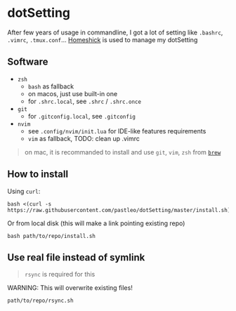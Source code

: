 dotSetting
==========

After few years of usage in commandline, I got a lot of setting like `.bashrc`, `.vimrc`, `.tmux.conf`...
[Homeshick](https://github.com/andsens/homeshick) is used to manage my dotSetting

## Software

* `zsh`
  * `bash` as fallback
  * on macos, just use built-in one
  * for `.shrc.local`, see `.shrc` / `.shrc.once`
* `git`
  * for `.gitconfig.local`, see `.gitconfig`
* `nvim`
  * see `.config/nvim/init.lua` for IDE-like features requirements
  * `vim` as fallback, TODO: clean up .vimrc

> on mac, it is recommanded to install and use `git`, `vim`, `zsh` from [`brew`](https://brew.sh/)

## How to install

Using `curl`:

```
bash <(curl -s https://raw.githubusercontent.com/pastleo/dotSetting/master/install.sh)
```

Or from local disk (this will make a link pointing existing repo)

```
bash path/to/repo/install.sh
```

## Use real file instead of symlink

> `rsync` is required for this

WARNING: This will overwrite existing files!

```
path/to/repo/rsync.sh
```
